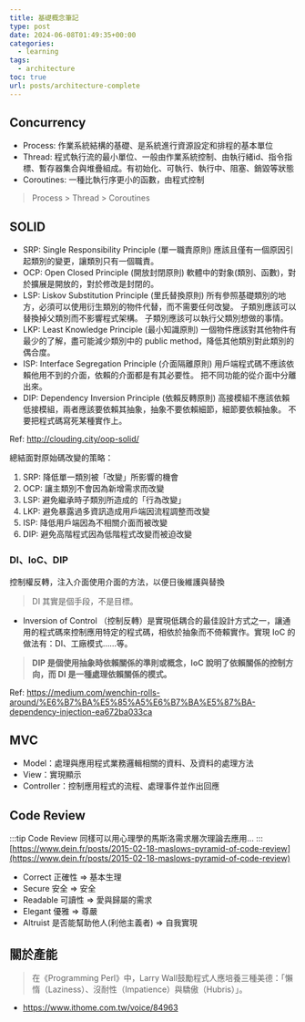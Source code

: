 ```yaml
---
title: 基礎概念筆記
type: post
date: 2024-06-08T01:49:35+00:00
categories:
  - learning
tags:
  - architecture
toc: true
url: posts/architecture-complete
---
```


## Concurrency
- Process: 作業系統結構的基礎、是系統進行資源設定和排程的基本單位
- Thread: 程式執行流的最小單位、一般由作業系統控制、由執行緒id、指令指標、暫存器集合與堆疊組成。有初始化、可執行、執行中、阻塞、銷毀等狀態
- Coroutines: 一種比執行序更小的函數，由程式控制

> Process > Thread > Coroutines

## SOLID 
- SRP: Single Responsibility Principle (單一職責原則)
應該且僅有一個原因引起類別的變更，讓類別只有一個職責。
- OCP: Open Closed Principle (開放封閉原則)
軟體中的對象(類別、函數)，對於擴展是開放的，對於修改是封閉的。
- LSP: Liskov Substitution Principle (里氏替換原則)
所有參照基礎類別的地方，必須可以使用衍生類別的物件代替，而不需要任何改變。
子類別應該可以替換掉父類別而不影響程式架構。
子類別應該可以執行父類別想做的事情。
- LKP: Least Knowledge Principle (最小知識原則)
一個物件應該對其他物件有最少的了解，盡可能減少類別中的 public method，降低其他類別對此類別的偶合度。
- ISP: Interface Segregation Principle (介面隔離原則)
用戶端程式碼不應該依賴他用不到的介面，依賴的介面都是有其必要性。
把不同功能的從介面中分離出來。
- DIP: Dependency Inversion Principle (依賴反轉原則)
高接模組不應該依賴低接模組，兩者應該要依賴其抽象，抽象不要依賴細節，細節要依賴抽象。
不要把程式碼寫死某種實作上。

Ref: http://clouding.city/oop-solid/

總結面對原始碼改變的策略：
1. SRP: 降低單一類別被「改變」所影響的機會
2. OCP: 讓主類別不會因為新增需求而改變
3. LSP: 避免繼承時子類別所造成的「行為改變」
4. LKP: 避免暴露過多資訊造成用戶端因流程調整而改變
5. ISP: 降低用戶端因為不相關介面而被改變
6. DIP: 避免高階程式因為低階程式改變而被迫改變

### DI、IoC、DIP
控制權反轉，注入介面使用介面的方法，以便日後維護與替換

> DI 其實是個手段，不是目標。

- Inversion of Control （控制反轉）是實現低耦合的最佳設計方式之一，讓通用的程式碼來控制應用特定的程式碼，相依於抽象而不倚賴實作。實現 IoC 的做法有：DI、工廠模式……等。

> **DIP 是個使用抽象時依賴關係的準則或概念，IoC 說明了依賴關係的控制方向，而 DI 是一種處理依賴關係的模式。**

Ref: https://medium.com/wenchin-rolls-around/%E6%B7%BA%E5%85%A5%E6%B7%BA%E5%87%BA-dependency-injection-ea672ba033ca

## MVC
- Model：處理與應用程式業務邏輯相關的資料、及資料的處理方法
- View：實現顯示
- Controller：控制應用程式的流程、處理事件並作出回應

## Code Review
:::tip
Code Review 同樣可以用心理學的馬斯洛需求層次理論去應用...
:::
[https://www.dein.fr/posts/2015-02-18-maslows-pyramid-of-code-review](https://www.dein.fr/posts/2015-02-18-maslows-pyramid-of-code-review)

- Correct 正確性 => 基本生理
- Secure 安全 => 安全
- Readable 可讀性 => 愛與歸屬的需求
- Elegant 優雅 => 尊嚴
- Altruist 是否能幫助他人(利他主義者) => 自我實現

## 關於產能
> 在《Programming Perl》中，Larry Wall鼓勵程式人應培養三種美德：「懶惰（Laziness）、沒耐性（Impatience）與驕傲（Hubris）」。

- https://www.ithome.com.tw/voice/84963
